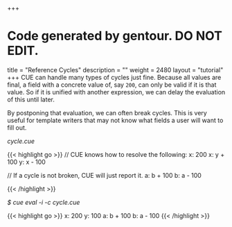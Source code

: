 +++
# Code generated by gentour. DO NOT EDIT.
title = "Reference Cycles"
description = ""
weight = 2480
layout = "tutorial"
+++
CUE can handle many types of cycles just fine.
Because all values are final, a field with a concrete value of, say `200`,
can only be valid if it is that value.
So if it is unified with another expression, we can delay the evaluation of
this until later.

By postponing that evaluation, we can often break cycles.
This is very useful for template writers that may not know what fields
a user will want to fill out.


<a id="td-block-padding" class="td-offset-anchor"></a>
<section class="row td-box td-box--white td-box--gradient td-box--height-auto">
<div class="col-lg-6 mr-0">
<i>cycle.cue</i>
<p>
{{< highlight go >}}
// CUE knows how to resolve the following:
x: 200
x: y + 100
y: x - 100

// If a cycle is not broken, CUE will just report it.
a: b + 100
b: a - 100

{{< /highlight >}}
<br>
</div>

<div class="col-lg-6 ml-0"><i>$ cue eval -i -c cycle.cue</i>
<p>
{{< highlight go >}}
x: 200
y: 100
a: b + 100
b: a - 100
{{< /highlight >}}
</div>
</section>